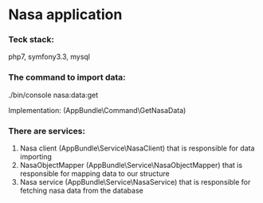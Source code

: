 Nasa application
========

### Teck stack:

php7, symfony3.3, mysql

### The command to import data:

./bin/console nasa:data:get

Implementation: (AppBundle\Command\GetNasaData)

### There are services:

1. Nasa client (AppBundle\Service\NasaClient) that is responsible for data importing
2. NasaObjectMapper (AppBundle\Service\NasaObjectMapper) that is responsible for mapping data to our structure
3. Nasa service (AppBundle\Service\NasaService) that is responsible for fetching nasa data from the database
